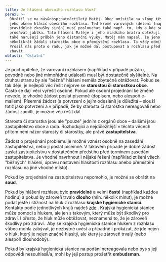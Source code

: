 ```yaml
---
title: Je hlášení obecního rozhlasu hluk?
perex: >-
  Obrátil se na nás&nbsp;patnáctiletý Matěj. Obec umístila na sloup těsně před
  jeho oknem hlásič obecního rozhlasu. Teď kromě varovných sdělení (např.
  pravidelné zkoušky sirén) musí poslouchat také např. to, kdy a kde se budou
  prodávat jablka. Tato hlášení Matěje i jeho mladšího bratra obtěžují, často
  také narušují průběh jeho distanční výuky. Matěj nám napsal, že jeho rodiče už
  několikrát žádali starostku obce o přemístění rozhlasu. Ta vždy odmítla.
  Prosil nás proto o radu, jak je možné dál postupovat a rozhlasu před oknem se
  zbavit.
oblasti: "Ostatní"
---
```


<p>Je pochopitelné, že varování rozhlasem (například v případě požáru, povodně nebo jiné mimořádné události) musí být dostatečně slyšitelné. Na druhou stranu by ale &quot;běžná&quot; hlášení neměla zbytečně obtěžovat. Pokud se tak děje, je nejlepší věc řešit nejprve se <strong>starostou či starostkou obce</strong>. Často se dají věci vyřešit osobně. Pokud ale osobní projednání ke změně nevede, je vhodné žádost poslat písemně (dopisem, nebo alespoň e-mailem).&nbsp;Písemná žádost (a potvrzení o jejím odeslání) je důležitá – slouží totiž jako potvrzení a v případě, že by starosta či starostka nereagovali nebo žádost zamítli, je možné věc řešit dál.</p><p>Starosta či starostka jsou ale &quot;pouze&quot; jedním z orgánů obce – dalšími jsou zastupitelstvo obce a rada. Rozhodující a nejdůležitější v těchto věcech přitom není názor starosty či starostky, ale právě <strong>zastupitelstva</strong>.</p><p>Žádost o projednání problému je možné vznést osobně na zasedání zastupitelstva, nebo ji poslat písemně. V takovém případě je dobré žádost zaslat zastupitelstvu v dostatečném předstihu před termínem zasedání zastupitelstva. Je vhodné navrhnout i nějaké řešení (například ztišení všech &quot;běžných&quot; hlášení, úpravu nastavení hlasitosti rozhlasu anebo přemístění rozhlasu na jiné vhodné místo). </p><p>Pokud by projednání na zastupitelstvu nepomohlo, je možné se obrátit na <strong>soud</strong>. </p><p>Pokud by hlášení rozhlasu bylo&nbsp;<strong>pravidelné</strong> a velmi <strong>časté</strong> (například každou hodinu) a pokud by zároveň trvalo <strong>dlouho</strong> (min. několik minut), je možné podat ještě i stížnost na hluk z rozhlasu <strong>krajské hygienické stanici</strong>. Kontakty podle jednotlivých krajů najdeš <a title="Otevření do nového okna" href="http://www.szu.cz/knihovna/hygienicke-stanice-a-zdravotni-ustavy" target="_blank">zde</a>&nbsp;<img alt="" src="typo3/ext/od_linkdesc/icons/external.gif" class="od_linkdesc_icon_external" />. Krajská hygienická stanice může pomoci s hlukem, ale jen s takovým, který může být škodlivý pro zdraví. I přesto, že hluk může obtěžovat, neznamená to, že je zároveň škodlivý pro zdraví.&nbsp; Aby se krajská hygienická stanice hlukem z rozhlasu vůbec mohla zabývat, je nezbytné uvést a případně i prokázat, že jde nejen o hluk, který je nejen značně hlasitý, ale který je zároveň trvalý (nebo alespoň dlouhodobý). </p><p>Pokud by krajská hygienická stanice na podání nereagovala nebo bys s její odpovědí nesouhlasil/a, mohl by její postup prošetřit <strong>ombudsman</strong>. </p></div>
